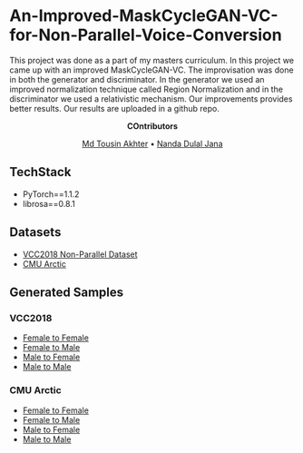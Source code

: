 # An-Improved-MaskCycleGAN-VC-for-Non-Parallel-Voice-Conversion
This project was done as a part of my masters curriculum. In this project we came up with an improved MaskCycleGAN-VC. The improvisation was done in both the generator and discriminator. In the generator we used an improved normalization technique called Region Normalization and in the discriminator we used a relativistic mechanism. Our improvements provides better results. Our results are uploaded in a github repo.
<p align="center">
    <strong>COntributors</strong>
  <p align="center">
     <a href="https://www.linkedin.com/in/md-tousin-akhter-807620151?lipi=urn%3Ali%3Apage%3Ad_flagship3_profile_view_base_contact_details%3BqM3cV%2BRZQVyQhmzlHywpvw%3D%3D" >Md Tousin Akhter</a> • <a href="https://scholar.google.com/citations?user=69EVBBsAAAAJ&hl=en&oi=ao">Nanda Dulal Jana</a>
    
  </p>
</p>

## TechStack
* PyTorch==1.1.2
* librosa==0.8.1



## Datasets

* <a href="https://drive.google.com/drive/folders/1c3Zfmd1oqJtqZ-zMq1PQg_vl9el0CX3B?usp=sharing"> VCC2018 Non-Parallel Dataset </a>
* <a href="https://drive.google.com/drive/folders/1c3Zfmd1oqJtqZ-zMq1PQg_vl9el0CX3B?usp=sharing"> CMU Arctic </a>

## Generated Samples
### VCC2018
* <a href="https://drive.google.com/drive/folders/11Nj_iYli3s3CEUTnCFIYAcHz-wR30zzG?usp=sharing"> Female to Female </a>
* <a href="https://drive.google.com/drive/folders/1g22rLx7TlAdFIrwhU6J05uOO3oOZHdYC?usp=sharing"> Female to Male </a>
* <a href="https://drive.google.com/drive/folders/1Sq37vAinkHE1ICg5QXvp7hz2FEQ7-jEs?usp=sharing"> Male to Female </a>
* <a href="https://drive.google.com/drive/folders/1U2cIxW9cD6wUg_AYG4HUNsDIVFatX2ws?usp=sharing"> Male to Male </a>

### CMU Arctic
* <a href="https://drive.google.com/drive/folders/1K75C56H3XUPkq6iKhjMA3zJ3x3XVNwAs?usp=sharing"> Female to Female </a>
* <a href="https://drive.google.com/drive/folders/143HMhfrHKfkLWlaB_ArK-7LVbZFuMfEq?usp=sharing"> Female to Male </a>
* <a href="https://drive.google.com/drive/folders/17NTQkzLfHHD--WYCyimIkS1OIV_SO4Bg?usp=sharing"> Male to Female </a>
* <a href="https://drive.google.com/drive/folders/1fbSGzuBaGZ4FarDtsp9gSSDBhmT9dNV6?usp=sharing"> Male to Male </a>
